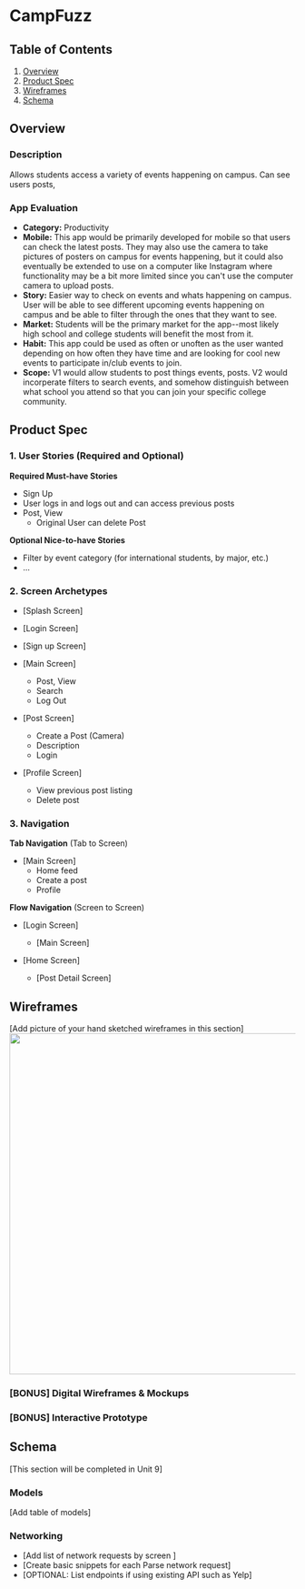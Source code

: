 # CampFuzz
## Table of Contents
1. [Overview](#Overview)
1. [Product Spec](#Product-Spec)
1. [Wireframes](#Wireframes)
2. [Schema](#Schema)

## Overview
### Description
Allows students access a variety of events happening on campus. Can see users posts, 


### App Evaluation
- **Category:** Productivity
- **Mobile:** This app would be primarily developed for mobile so that users can check the latest posts. They may also use the camera to take pictures of posters on campus for events happening, but it could also eventually be extended to use on a computer like Instagram where functionality may be a bit more limited since you can't use the computer camera to upload posts.
- **Story:** Easier way to check on events and whats happening on campus. User will be able to see different upcoming events happening on campus and be able to filter through the ones that they want to see.
- **Market:** Students will be the primary market for the app--most likely high school and college students will benefit the most from it.
- **Habit:** This app could be used as often or unoften as the user wanted depending on how often they have time and are looking for cool new events to participate in/club events to join.
- **Scope:** V1 would allow students to post things events, posts. V2 would incorperate filters to search events, and somehow distinguish between what school you attend so that you can join your specific college community.


## Product Spec

### 1. User Stories (Required and Optional)

**Required Must-have Stories**

* Sign Up
* User logs in and logs out and can access previous posts
* Post, View
  * Original User can delete Post

**Optional Nice-to-have Stories**

* Filter by event category (for international students, by major, etc.)
* ...

### 2. Screen Archetypes


* [Splash Screen]

* [Login Screen]

* [Sign up Screen]

* [Main Screen]
   * Post, View
   * Search
   * Log Out

* [Post Screen]
   * Create a Post (Camera) 
   * Description
   * Login

* [Profile Screen]
  * View previous post listing
  * Delete post

### 3. Navigation

**Tab Navigation** (Tab to Screen)

* [Main Screen]
   * Home feed
   * Create a post
   * Profile

**Flow Navigation** (Screen to Screen)

* [Login Screen]
   * [Main Screen]

* [Home Screen]
   * [Post Detail Screen]


## Wireframes
[Add picture of your hand sketched wireframes in this section]
<img src="YOUR_WIREFRAME_IMAGE_URL" width=600>

### [BONUS] Digital Wireframes & Mockups

### [BONUS] Interactive Prototype

## Schema 
[This section will be completed in Unit 9]
### Models
[Add table of models]
### Networking
- [Add list of network requests by screen ]
- [Create basic snippets for each Parse network request]
- [OPTIONAL: List endpoints if using existing API such as Yelp]


